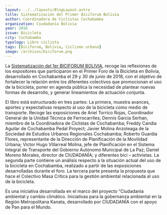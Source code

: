 ```yaml
---
layout: ../../layouts/BlogLayout.astro
title: Sistematización del Primer Biciforum Bolivia
author: Coordinadora de Ciclistas Cochabamba
organization: Ciudadanía Bolivia
year: 2018
issue: Bicicleta
city: Cochabamba
typology: Libro ciclista
tags: [Biciforum, Bolivia, Ciclismo urbano]
image: /archivos/biciforum.png
---
```

La <a href="http://ciudadaniabolivia.org/es/node/859">Sistematización del 1er BICIFORUM BOLIVIA</a>, recoge las reflexiones de los expositores que participaron en el Primer Foro de la Bicicleta en Bolivia, desarrollado en Cochabamba el 29 y 30 de junio de 2018, con el objetivo de fortalecer la relación entre los diferentes colectivos que promocionan el uso de la bicicleta, poner en agenda pública la necesidad de plantear nuevas formas de desarrollo, y generar lineamientos de actuación conjunta.

El libro está estructurado en tres partes: La primera, muestra avances, aportes y expectativas respecto al uso de la bicicleta como medio de transporte. Recoge las exposiciones de Ariel Torrico Rojas, Coordinador General de la Unidad Técnica de Ferrocarriles; Dennis García Serhan, miembro de la Coordinadora de Ciclistas de Cochabamba; Freddy Candia Aguilar de Cochabamba Pedal Proyect; Javier Molina Anzoleaga de la Sociedad de Estudios Urbanos Regionales Cochabamba; Roberto Guardia Flores, representante de la Dirección de Planificación de la Movilidad Urbana; Victor Hugo Villarreal Molina, jefe de Planificación en el Sistema Integral de Transporte del Gobierno Autónomo Municipal de La Paz; Daniel Moreno Morales, director de CIUDADANÍA; y diferentes bici – activistas. La segunda parte contiene un análisis respecto a la situación actual del uso de la bicicleta en Cochabamba, realizado a partir de las exposiciones desarrolladas durante el foro. La tercera parte  presenta la propuesta que hace el Colectivo Masa Crítica para la gestión ambiental relacionada al uso de la bicicleta.

Es una iniciativa desarrollada en el marco del proyecto “Ciudadanía ambiental y cambio climático. Iniciativas para la gobernanza ambiental en la Región Metropolitana Kanata, desarrollado por CIUDADANÍA con el apoyo de Pan para el Mundo.
